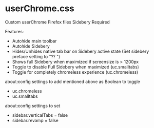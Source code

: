 # userChrome.css
Custom userChrome Firefox files
Sidebery Required

Features:
- Autohide main toolbar
- Autohide Sidebery
- Hides/Unhides native tab bar on Sidebery active state (Set sidebery preface setting to "?? ")
- Shows full Sidebery when maximized if screensize is > 1200px
- Toggle to disable Full Sidebery when maximized (uc.smalltabs)
- Toggle for completely chromeless experience (uc.chromeless)

about:config settings to add mentioned above as Boolean to toggle
- uc.chromeless
- uc.smalltabs

about:config settings to set
- sidebar.verticalTabs = false
- sidebar.revamp = false
